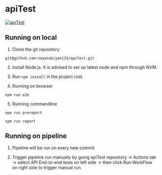 # apiTest

[![apiTest](https://img.shields.io/endpoint?url=https://dashboard.cypress.io/badge/detailed/knfu6v/master&style=for-the-badge&logo=cypress)](https://dashboard.cypress.io/projects/knfu6v/runs)

## Running on local

1. Clone the git repository
    
```
git@github.com:nayanabiyani15/apiTest.git

```
2. Install Node.js. It is advised to set up latest node and npm through NVM.

3. Run `npm install` in the project root.

4. Running on browser

```
npm run e2e
```

5. Running commandline

```
npm run prereport

npm run report
```

## Running on pipeline
1.  Pipeline will be run on every new commit

2. Trigger pipeline run manually by going apiTest repository -> Actions tab -> select API End-to-end tests on left side -> then click Run WorkFlow on right side to trigger manual run.

